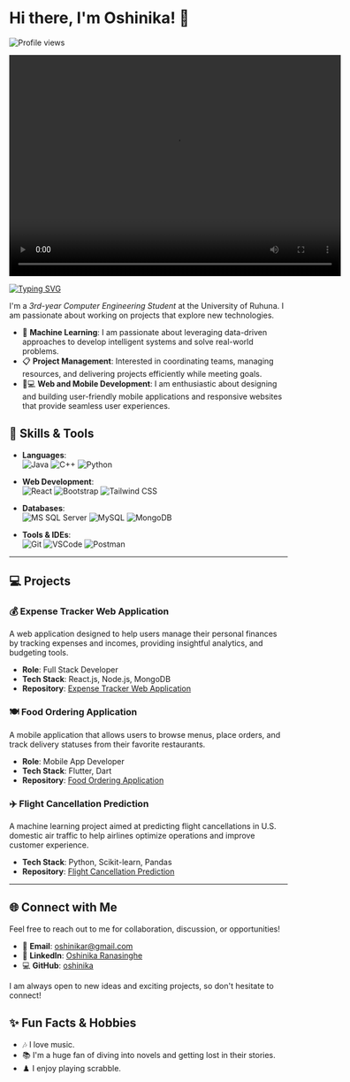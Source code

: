 # Hi there, I'm Oshinika! 👋

<!-- Dynamic Profile Views Counter -->
<p align="left"> <img src="https://komarev.com/ghpvc/?username=oshinika&label=Profile%20views&color=0e75b6&style=flat" alt="Profile views" /> </p>

<!-- Video -->
<p align="center">
  <video width="600" height="400" controls>
    <source src="https://path-to-your-video.mp4" type="video/mp4">
    Your browser does not support the video tag.
  </video>
</p>

<!-- Typing Animation -->
[![Typing SVG](https://readme-typing-svg.herokuapp.com?color=%2336BCF7&lines=Welcome+to+my+GitHub+Profile!;I+am+a+Passionate+Developer;I+love+working+with+Web+Development)](https://git.io/typing-svg)

<!-- Intro -->
I'm a *3rd-year Computer Engineering Student* at the University of Ruhuna. I am passionate about working on projects that explore new technologies.

- 🤖 **Machine Learning**: I am passionate about leveraging data-driven approaches to develop intelligent systems and solve real-world problems.
- 📋 **Project Management**: Interested in coordinating teams, managing resources, and delivering projects efficiently while meeting goals.
- 📱💻 **Web and Mobile Development**: I am enthusiastic about designing and building user-friendly mobile applications and responsive websites that provide seamless user experiences.

## 🚀 Skills & Tools

- **Languages**:  
  ![Java](https://img.shields.io/badge/Java-%23ED8B00.svg?style=for-the-badge&logo=java&logoColor=white)
  ![C++](https://img.shields.io/badge/C++-%2300599C.svg?style=for-the-badge&logo=c%2B%2B&logoColor=white)
  ![Python](https://img.shields.io/badge/Python-3670A0?style=for-the-badge&logo=python&logoColor=ffdd54)

- **Web Development**:  
  ![React](https://img.shields.io/badge/React-%2320232a.svg?style=for-the-badge&logo=react&logoColor=%2361DAFB) 
  ![Bootstrap](https://img.shields.io/badge/Bootstrap-%23563D7C.svg?style=for-the-badge&logo=bootstrap&logoColor=white) 
  ![Tailwind CSS](https://img.shields.io/badge/Tailwind%20CSS-06B6D4?style=for-the-badge&logo=tailwind%20css&logoColor=white)

- **Databases**:  
  ![MS SQL Server](https://img.shields.io/badge/Microsoft%20SQL%20Server-CC2927?style=for-the-badge&logo=microsoft%20sql%20server&logoColor=white)
  ![MySQL](https://img.shields.io/badge/MySQL-005C84?style=for-the-badge&logo=mysql&logoColor=white)
  ![MongoDB](https://img.shields.io/badge/MongoDB-47A248?style=for-the-badge&logo=mongodb&logoColor=white)

- **Tools & IDEs**:  
  ![Git](https://img.shields.io/badge/Git-%23F05033.svg?style=for-the-badge&logo=git&logoColor=white)
  ![VSCode](https://img.shields.io/badge/VS%20Code-007ACC?style=for-the-badge&logo=visualstudiocode&logoColor=white) 
  ![Postman](https://img.shields.io/badge/Postman-FF6C37?style=for-the-badge&logo=postman&logoColor=white)

---

## 💻 Projects

### 💰 Expense Tracker Web Application

A web application designed to help users manage their personal finances by tracking expenses and incomes, providing insightful analytics, and budgeting tools.

- **Role**: Full Stack Developer
- **Tech Stack**: React.js, Node.js, MongoDB
- **Repository**: [Expense Tracker Web Application](https://github.com/oshinika/Expense_Tracker_Web_Application)

### 🍽️ Food Ordering Application

A mobile application that allows users to browse menus, place orders, and track delivery statuses from their favorite restaurants.

- **Role**: Mobile App Developer
- **Tech Stack**: Flutter, Dart
- **Repository**: [Food Ordering Application](https://github.com/oshinika/Food_Ordering_Application)

### ✈️ Flight Cancellation Prediction

A machine learning project aimed at predicting flight cancellations in U.S. domestic air traffic to help airlines optimize operations and improve customer experience.

- **Tech Stack**: Python, Scikit-learn, Pandas
- **Repository**: [Flight Cancellation Prediction](https://github.com/oshinika/Flight_Cancellation_Prediction)

---

## 🌐 Connect with Me

Feel free to reach out to me for collaboration, discussion, or opportunities!

- 📧 **Email**: [oshinikar@gmail.com](mailto:oshinikar@gmail.com)
- 💼 **LinkedIn**: [Oshinika Ranasinghe](https://www.linkedin.com/in/oshinika-ranasinghe/)
- 💻 **GitHub**: [oshinika](https://github.com/oshinika)

I am always open to new ideas and exciting projects, so don't hesitate to connect!

## ✨ Fun Facts & Hobbies

- 🎶 I love music.
- 📚 I'm a huge fan of diving into novels and getting lost in their stories.
- ♟️ I enjoy playing scrabble.
